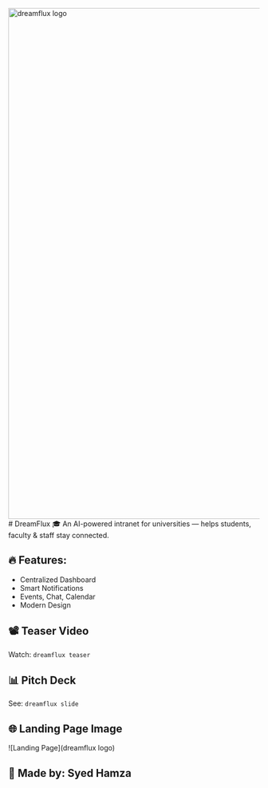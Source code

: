 <img width="1024" height="1024" alt="dreamflux logo" src="https://github.com/user-attachments/assets/fff2efaf-2b90-4b32-9313-0fc8a41746be" /># DreamFlux
🎓 An AI-powered intranet for universities — helps students, faculty & staff stay connected.
## 🔥 Features:
- Centralized Dashboard
- Smart Notifications
- Events, Chat, Calendar
- Modern Design
## 📽️ Teaser Video
Watch: `dreamflux teaser`
## 📊 Pitch Deck
See: `dreamflux slide`
## 🌐 Landing Page Image
![Landing Page](dreamflux logo)
## 👤 Made by: Syed Hamza

